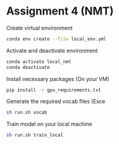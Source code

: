 # Assignment 4 (NMT)

Create virtual environment
```bash
conda env create --file local_env.yml
```

Activate and deactivate environment
```bash
conda activate local_nmt
conda deactivate
```

Install necessary packages (On your VM)
```bash
pip install -r gpu_requirements.txt
```

Generate the required vocab files (Exce
```bash
sh run.sh vocab
```

Train model on your local machine
```bash
sh run.sh train_local
```
